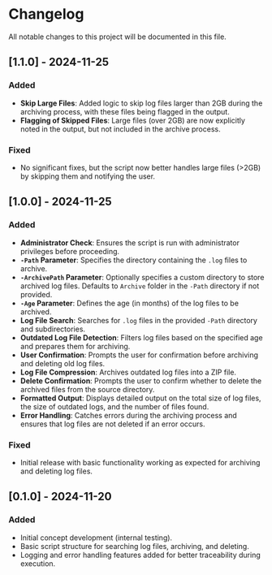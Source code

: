 # Changelog

All notable changes to this project will be documented in this file.

## [1.1.0] - 2024-11-25

### Added

- **Skip Large Files**: Added logic to skip log files larger than 2GB during the archiving process, with these files being flagged in the output.
- **Flagging of Skipped Files**: Large files (over 2GB) are now explicitly noted in the output, but not included in the archive process.

### Fixed

- No significant fixes, but the script now better handles large files (>2GB) by skipping them and notifying the user.

## [1.0.0] - 2024-11-25

### Added

- **Administrator Check**: Ensures the script is run with administrator privileges before proceeding.
- **`-Path` Parameter**: Specifies the directory containing the `.log` files to archive.
- **`-ArchivePath` Parameter**: Optionally specifies a custom directory to store archived log files. Defaults to `Archive` folder in the `-Path` directory if not provided.
- **`-Age` Parameter**: Defines the age (in months) of the log files to be archived.
- **Log File Search**: Searches for `.log` files in the provided `-Path` directory and subdirectories.
- **Outdated Log File Detection**: Filters log files based on the specified age and prepares them for archiving.
- **User Confirmation**: Prompts the user for confirmation before archiving and deleting old log files.
- **Log File Compression**: Archives outdated log files into a ZIP file.
- **Delete Confirmation**: Prompts the user to confirm whether to delete the archived files from the source directory.
- **Formatted Output**: Displays detailed output on the total size of log files, the size of outdated logs, and the number of files found.
- **Error Handling**: Catches errors during the archiving process and ensures that log files are not deleted if an error occurs.

### Fixed

- Initial release with basic functionality working as expected for archiving and deleting log files.

## [0.1.0] - 2024-11-20

### Added

- Initial concept development (internal testing).
- Basic script structure for searching log files, archiving, and deleting.
- Logging and error handling features added for better traceability during execution.
